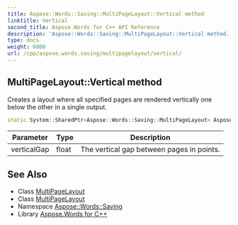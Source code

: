 ```yaml
---
title: Aspose::Words::Saving::MultiPageLayout::Vertical method
linktitle: Vertical
second_title: Aspose.Words for C++ API Reference
description: 'Aspose::Words::Saving::MultiPageLayout::Vertical method. Creates a layout where all specified pages are rendered vertically one below the other in a single output in C++.'
type: docs
weight: 6000
url: /cpp/aspose.words.saving/multipagelayout/vertical/
---
```

## MultiPageLayout::Vertical method


Creates a layout where all specified pages are rendered vertically one below the other in a single output.

```cpp
static System::SharedPtr<Aspose::Words::Saving::MultiPageLayout> Aspose::Words::Saving::MultiPageLayout::Vertical(float verticalGap)
```


| Parameter | Type | Description |
| --- | --- | --- |
| verticalGap | float | The vertical gap between pages in points. |

## See Also

* Class [MultiPageLayout](../)
* Class [MultiPageLayout](../)
* Namespace [Aspose::Words::Saving](../../)
* Library [Aspose.Words for C++](../../../)
